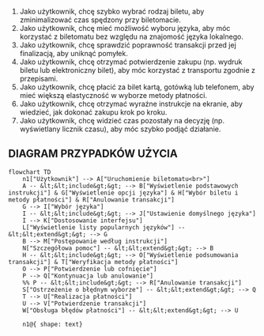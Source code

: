1. Jako użytkownik, chcę szybko wybrać rodzaj biletu, aby zminimalizować czas
spędzony przy biletomacie.
2. Jako użytkownik, chcę mieć możliwość wyboru języka, aby móc korzystać z
biletomatu bez względu na znajomość języka lokalnego.
3. Jako użytkownik, chcę sprawdzić poprawność transakcji przed jej finalizacją,
aby uniknąć pomyłek.
4. Jako użytkownik, chcę otrzymać potwierdzenie zakupu (np. wydruk biletu lub
elektroniczny bilet), aby móc korzystać z transportu zgodnie z przepisami.
5. Jako użytkownik, chcę płacić za bilet kartą, gotówką lub telefonem, aby mieć
większą elastyczność w wyborze metody płatności.
6. Jako użytkownik, chcę otrzymać wyraźne instrukcje na ekranie, aby wiedzieć,
jak dokonać zakupu krok po kroku.
7. Jako użytkownik, chcę widzieć czas pozostały na decyzję (np. wyświetlany
licznik czasu), aby móc szybko podjąć działanie.

## DIAGRAM PRZYPADKÓW UŻYCIA
```mermaid
flowchart TD
    n1["Użytkownik"] --> A["Uruchomienie biletomatu<br>"]
    A -- &lt;&lt;include&gt;&gt; --> B["Wyświetlenie podstawowych instrukcji"] & G["Wyświetlenie opcji języka"] & H["Wybór biletu i metody płatności"] & R["Anulowanie transakcji"]
    G --> I["Wybór języka"]
    I -- &lt;&lt;include&gt;&gt; --> J["Ustawienie domyślnego języka"]
    I --> K["Dostosowanie interfejsu"]
    L["Wyświetlenie listy popularnych języków"] -- &lt;&lt;extend&gt;&gt; --> G
    B --> M["Postępowanie według instrukcji"]
    N["Szczegółowa pomoc"] -- &lt;&lt;extend&gt;&gt; --> B
    H -- &lt;&lt;include&gt;&gt; --> O["Wyświetlenie podsumowania transakcji"] & T["Weryfikacja metody płatności"]
    O --> P["Potwierdzenie lub cofnięcie"]
    P --> Q["Kontynuacja lub anulowanie"]
    %% P -- &lt;&lt;include&gt;&gt; --> R["Anulowanie transakcji"]
    S["Ostrzeżenie o błędnym wyborze"] -- &lt;&lt;extend&gt;&gt; --> Q
    T --> U["Realizacja płatności"]
    U --> V["Potwierdzenie transakcji"]
    W["Obsługa błędów płatności"] -- &lt;&lt;extend&gt;&gt; --> U

    n1@{ shape: text}
```

